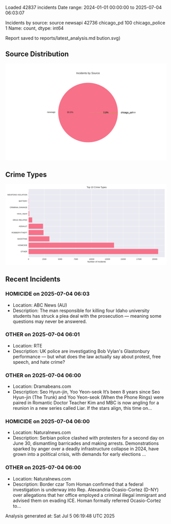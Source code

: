 
Loaded 42837 incidents
Date range: 2024-01-01 00:00:00 to 2025-07-04 06:03:07

Incidents by source:
source
newsapi           42736
chicago_pd          100
chicago_police        1
Name: count, dtype: int64

Report saved to reports/latest_analysis.md
bution.svg)

## Source Distribution
![Source Distribution](images/source_distribution.svg)

## Crime Types
![Crime Types](images/crime_types.svg)

## Recent Incidents

### HOMICIDE on 2025-07-04 06:03
- Location: ABC News (AU)
- Description: The man responsible for killing four Idaho university students has struck a plea deal with the prosecution — meaning some questions may never be answered.


### OTHER on 2025-07-04 06:01
- Location: RTE
- Description: UK police are investigating Bob Vylan's Glastonbury performance — but what does the law actually say about protest, free speech, and hate crime?


### OTHER on 2025-07-04 06:00
- Location: Dramabeans.com
- Description: Seo Hyun-jin, Yoo Yeon-seok It’s been 8 years since Seo Hyun-jin (The Trunk) and Yoo Yeon-seok (When the Phone Rings) were paired in Romantic Doctor Teacher Kim and MBC is now angling for a reunion in a new series called Liar. If the stars align, this time on…


### HOMICIDE on 2025-07-04 06:00
- Location: Naturalnews.com
- Description: Serbian police clashed with protesters for a second day on June 30, dismantling barricades and making arrests. Demonstrations sparked by anger over a deadly infrastructure collapse in 2024, have grown into a political crisis, with demands for early elections …


### OTHER on 2025-07-04 06:00
- Location: Naturalnews.com
- Description: Border czar Tom Homan confirmed that a federal investigation is underway into Rep. Alexandria Ocasio-Cortez (D-NY) over allegations that her office employed a criminal illegal immigrant and advised them on evading ICE. Homan formally referred Ocasio-Cortez to…

Analysis generated at: Sat Jul  5 06:19:48 UTC 2025
